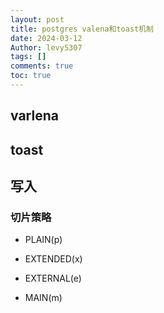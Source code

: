 ```yaml
---
layout: post
title: postgres valena和toast机制
date: 2024-03-12
Author: levy5307
tags: []
comments: true
toc: true
---
```


## varlena

## toast

## 写入

### 切片策略

- PLAIN(p)

- EXTENDED(x)

- EXTERNAL(e)

- MAIN(m)
